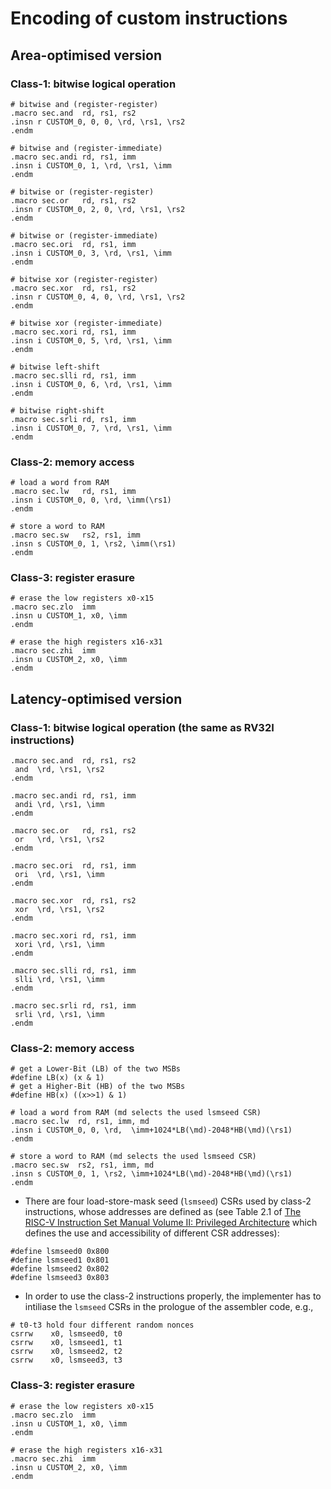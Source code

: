 # Encoding of custom instructions

<!--- ==================================================================== --->

## Area-optimised version

### Class-1: bitwise logical operation

```
# bitwise and (register-register)
.macro sec.and  rd, rs1, rs2 
.insn r CUSTOM_0, 0, 0, \rd, \rs1, \rs2
.endm

# bitwise and (register-immediate)
.macro sec.andi rd, rs1, imm 
.insn i CUSTOM_0, 1, \rd, \rs1, \imm
.endm

# bitwise or (register-register)
.macro sec.or   rd, rs1, rs2 
.insn r CUSTOM_0, 2, 0, \rd, \rs1, \rs2
.endm

# bitwise or (register-immediate)
.macro sec.ori  rd, rs1, imm 
.insn i CUSTOM_0, 3, \rd, \rs1, \imm
.endm

# bitwise xor (register-register)
.macro sec.xor  rd, rs1, rs2 
.insn r CUSTOM_0, 4, 0, \rd, \rs1, \rs2
.endm

# bitwise xor (register-immediate)
.macro sec.xori rd, rs1, imm 
.insn i CUSTOM_0, 5, \rd, \rs1, \imm
.endm

# bitwise left-shift
.macro sec.slli rd, rs1, imm 
.insn i CUSTOM_0, 6, \rd, \rs1, \imm
.endm

# bitwise right-shift
.macro sec.srli rd, rs1, imm 
.insn i CUSTOM_0, 7, \rd, \rs1, \imm
.endm

```

### Class-2: memory access

```
# load a word from RAM
.macro sec.lw   rd, rs1, imm
.insn i CUSTOM_0, 0, \rd, \imm(\rs1)
.endm 

# store a word to RAM
.macro sec.sw   rs2, rs1, imm
.insn s CUSTOM_0, 1, \rs2, \imm(\rs1)
.endm 
```

### Class-3: register erasure 

```
# erase the low registers x0-x15
.macro sec.zlo  imm
.insn u CUSTOM_1, x0, \imm
.endm

# erase the high registers x16-x31
.macro sec.zhi  imm 
.insn u CUSTOM_2, x0, \imm
.endm
```

<!--- ==================================================================== --->

## Latency-optimised version

### Class-1: bitwise logical operation (the same as RV32I instructions)

```
.macro sec.and  rd, rs1, rs2 
 and  \rd, \rs1, \rs2
.endm

.macro sec.andi rd, rs1, imm 
 andi \rd, \rs1, \imm
.endm

.macro sec.or   rd, rs1, rs2 
 or   \rd, \rs1, \rs2 
.endm

.macro sec.ori  rd, rs1, imm 
 ori  \rd, \rs1, \imm
.endm

.macro sec.xor  rd, rs1, rs2
 xor  \rd, \rs1, \rs2 
.endm

.macro sec.xori rd, rs1, imm 
 xori \rd, \rs1, \imm
.endm

.macro sec.slli rd, rs1, imm 
 slli \rd, \rs1, \imm
.endm

.macro sec.srli rd, rs1, imm 
 srli \rd, \rs1, \imm
.endm
```

### Class-2: memory access

```
# get a Lower-Bit (LB) of the two MSBs
#define LB(x) (x & 1) 
# get a Higher-Bit (HB) of the two MSBs
#define HB(x) ((x>>1) & 1) 

# load a word from RAM (md selects the used lsmseed CSR)
.macro sec.lw  rd, rs1, imm, md 
.insn i CUSTOM_0, 0, \rd,  \imm+1024*LB(\md)-2048*HB(\md)(\rs1)
.endm

# store a word to RAM (md selects the used lsmseed CSR)
.macro sec.sw  rs2, rs1, imm, md
.insn s CUSTOM_0, 1, \rs2, \imm+1024*LB(\md)-2048*HB(\md)(\rs1)
.endm 
```

- There are four load-store-mask seed (`lsmseed`) CSRs used by class-2 instructions, 
whose addresses are defined as (see Table 2.1 of [The RISC-V Instruction Set Manual
Volume II: Privileged Architecture](https://github.com/riscv/riscv-isa-manual/releases/download/Priv-v1.12/riscv-privileged-20211203.pdf) which defines the use and accessibility of different CSR addresses):
```
#define lsmseed0 0x800
#define lsmseed1 0x801
#define lsmseed2 0x802
#define lsmseed3 0x803
```

- In order to use the class-2 instructions properly, 
the implementer has to intiliase the `lsmseed` CSRs in the prologue of the assembler code, 
e.g., 
```
# t0-t3 hold four different random nonces
csrrw    x0, lsmseed0, t0
csrrw    x0, lsmseed1, t1
csrrw    x0, lsmseed2, t2
csrrw    x0, lsmseed3, t3
``` 

### Class-3: register erasure
```
# erase the low registers x0-x15
.macro sec.zlo  imm
.insn u CUSTOM_1, x0, \imm
.endm

# erase the high registers x16-x31
.macro sec.zhi  imm 
.insn u CUSTOM_2, x0, \imm
.endm
```

<!--- ==================================================================== --->
